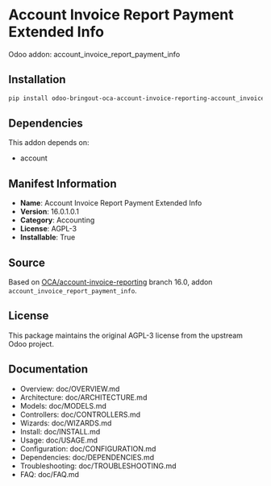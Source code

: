 # Account Invoice Report Payment Extended Info

Odoo addon: account_invoice_report_payment_info

## Installation

```bash
pip install odoo-bringout-oca-account-invoice-reporting-account_invoice_report_payment_info
```

## Dependencies

This addon depends on:
- account

## Manifest Information

- **Name**: Account Invoice Report Payment Extended Info
- **Version**: 16.0.1.0.1
- **Category**: Accounting
- **License**: AGPL-3
- **Installable**: True

## Source

Based on [OCA/account-invoice-reporting](https://github.com/OCA/account-invoice-reporting) branch 16.0, addon `account_invoice_report_payment_info`.

## License

This package maintains the original AGPL-3 license from the upstream Odoo project.

## Documentation

- Overview: doc/OVERVIEW.md
- Architecture: doc/ARCHITECTURE.md
- Models: doc/MODELS.md
- Controllers: doc/CONTROLLERS.md
- Wizards: doc/WIZARDS.md
- Install: doc/INSTALL.md
- Usage: doc/USAGE.md
- Configuration: doc/CONFIGURATION.md
- Dependencies: doc/DEPENDENCIES.md
- Troubleshooting: doc/TROUBLESHOOTING.md
- FAQ: doc/FAQ.md
